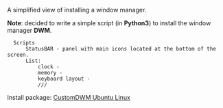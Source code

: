 A simplified view of installing a window manager.

**Note**: decided to write a simple script (in **Python3**) to install the window manager **DWM**.
```
  Scripts
      StatusBAR - panel with main icons located at the bottom of the screen.
      List:
          clock -
          memory -
          keyboard layout -
          ///
```

Install package: [CustomDWM Ubuntu Linux](https://github.com/appath/CustomDWM/releases)
